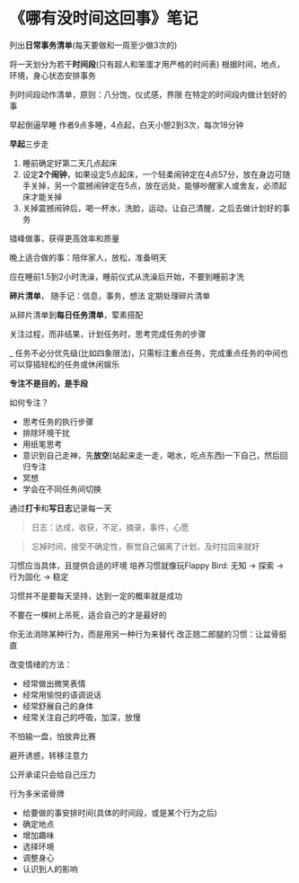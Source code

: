 # 《哪有没时间这回事》笔记

列出**日常事务清单**(每天要做和一周至少做3次的)


将一天划分为若干**时间段**(只有超人和笨蛋才用严格的时间表)
根据时间，地点，环境，身心状态安排事务


列时间段动作清单，原则：八分饱，仪式感，界限
在特定的时间段内做计划好的事


早起倒逼早睡
作者9点多睡，4点起，白天小憩2到3次，每次18分钟


**早起**三步走

1. 睡前确定好第二天几点起床
1. 设定**2个闹钟**，如果设定5点起床，一个轻柔闹钟定在4点57分，放在身边可随手关掉，另一个震撼闹钟定在5点，放在远处，能够吵醒家人或舍友，必须起床才能关掉
1. 关掉震撼闹钟后，喝一杯水，洗脸，运动，让自己清醒，之后去做计划好的事务



错峰做事，获得更高效率和质量


晚上适合做的事：陪伴家人，放松，准备明天


应在睡前1.5到2小时洗澡，睡前仪式从洗澡后开始，不要到睡前才洗


**碎片清单**， 随手记：信息，事务，想法
定期处理碎片清单


从碎片清单到**每日任务清单**，荤素搭配


关注过程，而非结果，计划任务时，思考完成任务的步骤


_
任务不必分优先级(比如四象限法)，只需标注重点任务，完成重点任务的中间也可以穿插轻松的任务或休闲娱乐


**专注不是目的，是手段**


如何专注？

- 思考任务的执行步骤
- 排除环境干扰
- 用纸笔思考
- 意识到自己走神，先**放空**(站起来走一走，喝水，吃点东西)一下自己，然后回归专注
- 冥想
- 学会在不同任务间切换



通过**打卡**和**写日志**记录每一天


> 日志：达成，收获，不足，摘录，事件，心愿



> 忘掉时间，接受不确定性，察觉自己偏离了计划，及时拉回来就好



习惯应当具体，且提供合适的坏境
培养习惯就像玩Flappy Bird: 无知 -> 探索 -> 行为固化 -> 稳定


习惯并不是要每天坚持，达到一定的概率就是成功


不要在一棵树上吊死，适合自己的才是最好的


你无法消除某种行为，而是用另一种行为来替代
改正翘二郎腿的习惯：让盆骨挺直


改变情绪的方法：

- 经常做出微笑表情
- 经常用愉悦的语调说话
- 经常舒展自己的身体
- 经常关注自己的呼吸，加深，放慢



不怕输一盘，怕放弃比赛


避开诱惑，转移注意力


公开承诺只会给自己压力


行为多米诺骨牌

- 给要做的事安排时间(具体的时间段，或是某个行为之后)
- 确定地点
- 增加趣味
- 选择环境
- 调整身心
- 认识到人的影响




























